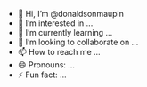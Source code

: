 - 👋 Hi, I’m @donaldsonmaupin
- 👀 I’m interested in ...
- 🌱 I’m currently learning ...
- 💞️ I’m looking to collaborate on ...
- 📫 How to reach me ...
- 😄 Pronouns: ...
- ⚡ Fun fact: ...

<!---
donaldsonmaupin/donaldsonmaupin is a ✨ special ✨ repository because its `README.md` (this file) appears on your GitHub profile.
You can click the Preview link to take a look at your changes.
--->
